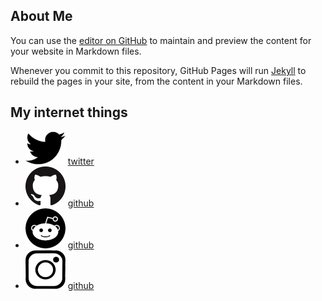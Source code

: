 ## About Me
You can use the [editor on GitHub](https://github.com/cmarcum/cmarcum.github.io/edit/main/index.md) to maintain and preview the content for your website in Markdown files.

Whenever you commit to this repository, GitHub Pages will run [Jekyll](https://jekyllrb.com/) to rebuild the pages in your site, from the content in your Markdown files.

## My internet things
- ![](logos/tw.png) [twitter](https://twitter.com/csmarcum)
- ![](logos/gh.png) [github](https://github.com/cmarcum)
- ![](logos/rd.png) [github](https://reddit.com/csmarcum)
- ![](logos/ig.png) [github](https://instagram.com/csmarcum)
